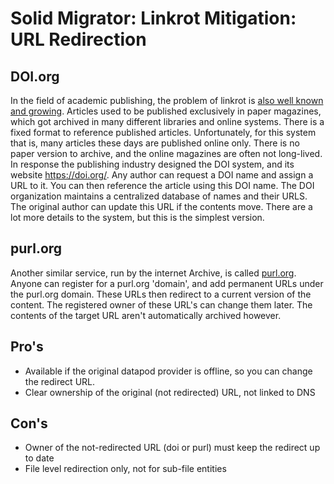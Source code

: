 # Solid Migrator: Linkrot Mitigation: URL Redirection

## DOI.org

In the field of academic publishing, the problem of linkrot is [also well known and growing](http://www.acgt.me/blog/2014/9/24/is-academic-link-rot-getting-faster-should-a-published-url-last-more-than-100-days). Articles used to be published exclusively in paper magazines, which got archived in many different libraries and online systems. There is a fixed format to reference published articles. Unfortunately, for this system that is, many articles these days are published online only. There is no paper version to archive, and the online magazines are often not long-lived. In response the publishing industry designed the DOI system, and its website https://doi.org/. Any author can request a DOI name and assign a URL to it. You can then reference the article using this DOI name. The DOI organization maintains a centralized database of names and their URLS. The original author can update this URL if the contents move. There are a lot more details to the system, but this is the simplest version.

## purl.org

Another similar service, run by the internet Archive, is called [purl.org](http://purl.org). Anyone can register for a purl.org 'domain', and add permanent URLs under the purl.org domain. These URLs then redirect to a current version of the content. The registered owner of these URL's can change them later. The contents of the target URL aren't automatically archived however.

## Pro's

- Available if the original datapod provider is offline, so you can change the redirect URL.
- Clear ownership of the original (not redirected) URL, not linked to DNS

## Con's

- Owner of the not-redirected URL (doi or purl) must keep the redirect up to date
- File level redirection only, not for sub-file entities
